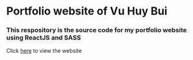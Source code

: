 # Portfolio website of Vu Huy Bui
### This respository is the source code for my portfolio website using ReactJS and SASS
Click <a href="[https://www.google.com/](https://vuhuybui.github.io/portfolio/)" target="_blank">here</a> to view the website
